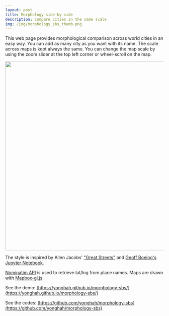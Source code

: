```yaml
---
layout: post
title: Morphology side-by-side 
description: compare cities in the same scale
img: /img/morphology_sbs_thumb.png
---
```


This web page provides morphological comparison across world cities in an easy way. You can add as many city as you want with its name. The scale across maps is kept always the same. You can change the map scale by using the zoom slider at the top left corner or wheel-scroll on the map.

<div>
	<img width='600' height='600'  src="https://cloud.githubusercontent.com/assets/3218468/26832154/9046b42c-4a9c-11e7-8bfb-e5327a04e760.png"/>
</div>

The style is inspired by Allen Jacobs' ["Great Streets"](https://www.amazon.com/Great-Streets-Press-Allan-Jacobs/dp/0262600234) and [Geoff Boeing's Jupyter Notebook](http://geoffboeing.com/2017/01/). 

[Nominatim API](http://wiki.openstreetmap.org/wiki/Nominatim) is used to retrieve lat/lng from place names. Maps are drawn with [Mapbox-gl.js](https://www.mapbox.com/mapbox-gl-js/api/). 

See the demo:
[https://yonghah.github.io/morphology-sbs/](https://yonghah.github.io/morphology-sbs/)

See the codes:
[https://github.com/yonghah/morphology-sbs](https://github.com/yonghah/morphology-sbs)

